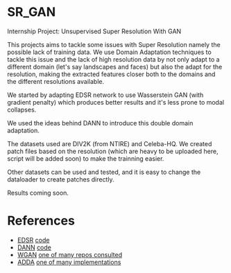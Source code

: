# SR_GAN
Internship Project: Unsupervised Super Resolution With GAN 

This projects aims to tackle some issues with Super Resolution namely the possible lack of training data. 
We use Domain Adaptation techniques to tackle this issue and the lack of high resolution data by not only adapt to a different
domain (let's say landscapes and faces) but also the adapt for the resolution, making the extracted features closer both to the domains
and the different resolutions available.


We started by adapting EDSR network to use Wasserstein GAN (with gradient penalty) which produces better results and it's less prone to modal collapses.

We used the ideas behind DANN to introduce this double domain adaptation.

The datasets used are DIV2K (from NTIRE) and Celeba-HQ. We created patch files based on the resolution (which are heavy to be uploaded here, script will be added soon) to 
make the trainning easier. 

Other datasets can be used and tested, and it is easy to change the dataloader to create patches directly.

Results coming soon.


# References 

 * [EDSR](https://arxiv.org/pdf/1707.02921.pdf) [code](https://github.com/thstkdgus35/EDSR-PyTorch)
 * [DANN](https://arxiv.org/pdf/1505.07818.pdf) [code](https://github.com/CuthbertCai/pytorch_DANN)
 * [WGAN](https://arxiv.org/pdf/1701.07875.pdf) [one of many repos consulted](https://github.com/caogang/wgan-gp/blob/master/gan_toy.py)
 * [ADDA](https://arxiv.org/pdf/1702.05464.pdf) [one of many implementations](https://github.com/corenel/pytorch-adda)


